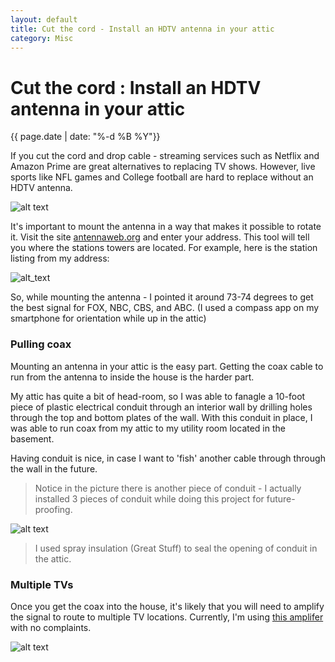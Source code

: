 ```yaml
---
layout: default
title: Cut the cord - Install an HDTV antenna in your attic
category: Misc
---
```


# Cut the cord : Install an HDTV antenna in your attic #

<div class="date">{{ page.date | date: "%-d %B %Y"}}</div>

If you cut the cord and drop cable - streaming services such as Netflix and Amazon Prime are great alternatives to replacing TV shows.  However, live sports like NFL games and College football are hard to replace without an HDTV antenna.

![alt text][antenna_1]

It's important to mount the antenna in a way that makes it possible to rotate it.  Visit the site [antennaweb.org](https://www.antennaweb.org/Address) and enter your address.  This tool will tell you where the stations towers are located.  For example, here is the station listing from my address:

![alt_text][antenna_web]

So, while mounting the antenna - I pointed it around 73-74 degrees to get the best signal for FOX, NBC, CBS, and ABC.  (I used a compass app on my smartphone for orientation while up in the attic)

### Pulling coax ###
Mounting an antenna in your attic is the easy part.  Getting the coax cable to run from the antenna to inside the house is the harder part.

My attic has quite a bit of head-room, so I was able to fanagle a 10-foot piece of plastic electrical conduit through an interior wall by drilling holes through the top and bottom plates of the wall.  With this conduit in place, I was able to run coax from my attic to my utility room located in the basement.  

Having conduit is nice, in case I want to 'fish' another cable through through the wall in the future.  

> Notice in the picture there is another piece of conduit - I actually installed 3 pieces of conduit while doing this project for future-proofing.

![alt text][antenna_2]

> I used spray insulation (Great Stuff) to seal the opening of conduit in the attic.

### Multiple TVs ###

Once you get the coax into the house, it's likely that you will need to amplify the signal to route to multiple TV locations.  Currently, I'm using [this amplifer](https://www.amazon.com/Digital-Amplifier-Internet-Signal-Booster/dp/B001EKCGT8/ref=sr_1_3?ie=UTF8&qid=1511135965&sr=8-3&keywords=pct+amplifier) with no complaints.

![alt text][antenna_3]


[antenna_1]:https://s3.amazonaws.com/gregwessels/posts/2017/antenna_1.jpg "Antenna"
[antenna_2]:https://s3.amazonaws.com/gregwessels/posts/2017/antenna_2.jpg "Conduit"
[antenna_3]:https://s3.amazonaws.com/gregwessels/posts/2017/antenna_3.jpg "Amplifier"
[antenna_web]:https://s3.amazonaws.com/gregwessels/posts/2017/antenna_web.png "Antennaweb.org"
